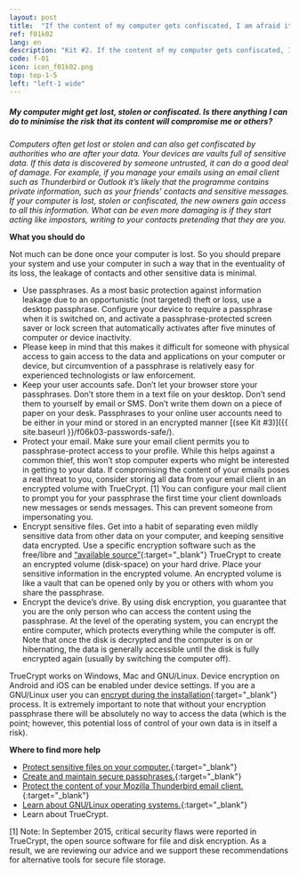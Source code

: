 ```yaml
---
layout: post
title:  "If the content of my computer gets confiscated, I am afraid it will compromise my safety"
ref: f01k02
lang: en
description: "Kit #2. If the content of my computer gets confiscated, I am afraid it will compromise my safety"
code: f-01
icon: icon_f01k02.png
top: top-1-5
left: "left-1 wide"
---
```


##### My computer might get lost, stolen or confiscated. Is there anything I can do to minimise the risk that its content will compromise me or others?

*Computers often get lost or stolen and can also get confiscated by authorities who are after your data. Your devices are vaults full of sensitive data. If this data is discovered by someone untrusted, it can do a good deal of damage. For example, if you manage your emails using an email client such as Thunderbird or Outlook it’s likely that the programme contains private information, such as your friends’ contacts and sensitive messages. If your computer is lost, stolen or confiscated, the new owners gain access to all this information. What can be even more damaging is if they start acting like impostors, writing to your contacts pretending that they are you.*

**What you should do**

Not much can be done once your computer is lost. So you should prepare your system and use your computer in such a way that in the eventuality of its loss, the leakage of contacts and other sensitive data is minimal.

+ Use passphrases. As a most basic protection against information leakage due to an opportunistic (not targeted) theft or loss, use a desktop passphrase. Configure your device to require a passphrase when it is switched on, and activate a passphrase-protected screen saver or lock screen that automatically activates after five minutes of computer or device inactivity.
+ Please keep in mind that this makes it difficult for someone with physical access to gain access to the data and applications on your computer or device, but circumvention of a passphrase is relatively easy for experienced technologists or law enforcement.
+ Keep your user accounts safe. Don’t let your browser store your passphrases. Don’t store them in a text file on your desktop. Don’t send them to yourself by email or SMS. Don’t write them down on a piece of paper on your desk. Passphrases to your online user accounts need to be either in your mind or stored in an encrypted manner [(see Kit #3)]({{ site.baseurl }}/f06k03-passwords-safe/).
+ Protect your email. Make sure your email client permits you to passphrase-protect access to your profile. While this helps against a common thief, this won’t stop computer experts who might be interested in getting to your data. If compromising the content of your emails poses a real threat to you, consider storing all data from your email client in an encrypted volume with TrueCrypt. [1] You can configure your mail client to prompt you for your passphrase the first time your client downloads new messages or sends messages. This can prevent someone from impersonating you.
+ Encrypt sensitive files. Get into a habit of separating even mildly sensitive data from other data on your computer, and keeping sensitive data encrypted. Use a specific encryption software such as the free/libre and [“available source”](https://en.wikipedia.org/wiki/Open-source_software#Open-source_vs._source-available){:target="_blank"} TrueCrypt to create an encrypted volume (disk-space) on your hard drive. Place your sensitive information in the encrypted volume. An encrypted volume is like a vault that can be opened only by you or others with whom you share the passphrase.
+ Encrypt the device’s drive. By using disk encryption, you guarantee that you are the only person who can access the content using the passphrase. At the level of the operating system, you can encrypt the entire computer, which protects everything while the computer is off. Note that once the disk is decrypted and the computer is on or hibernating, the data is generally accessible until the disk is fully encrypted again (usually by switching the computer off).

TrueCrypt works on Windows, Mac and GNU/Linux. Device encryption on Android and iOS can be enabled under device settings. If you are a GNU/Linux user you can [encrypt during the installation](https://firstlook.org/theintercept/2015/04/27/encrypting-laptop-like-mean/){:target="_blank"} process. It is extremely important to note that without your encryption passphrase there will be absolutely no way to access the data (which is the point; however, this potential loss of control of your own data is in itself a risk).

**Where to find more help**

+ [Protect sensitive files on your computer.](https://securityinabox.org/en/chapter-4){:target="_blank"}
+ [Create and maintain secure passphrases.](https://securityinabox.org/en/guide/passwords){:target="_blank"} 
+ [Protect the content of your Mozilla Thunderbird email client.](http://kb.mozillazine.org/Protecting_the_contents_of_the_profile_-_mail){:target="_blank"}
+ [Learn about GNU/Linux operating systems.](http://getgnulinux.org/en/){:target="_blank"}	
+ Learn about TrueCrypt.

[1] Note: In September 2015, critical security flaws were reported in TrueCrypt, the open source software for file and disk encryption. As a result, we are reviewing our advice and we support these recommendations for alternative tools for secure file storage.